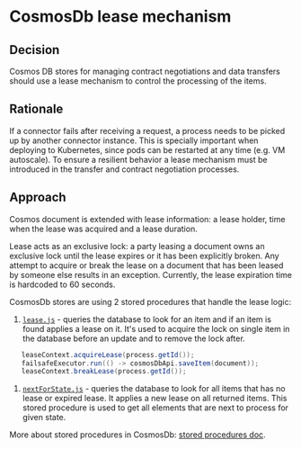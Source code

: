 # CosmosDb lease mechanism

## Decision

Cosmos DB stores for managing contract negotiations and data transfers should use a lease mechanism to control the processing of the items.

## Rationale

If a connector fails after receiving a request, a process needs to be picked up by another connector instance. This is specially important
when deploying to Kubernetes, since pods can be restarted at any time (e.g. VM autoscale). To ensure a resilient behavior a lease mechanism must be
introduced in the transfer and contract negotiation processes.

## Approach

Cosmos document is extended with lease information: a lease holder, time when the lease was acquired and a lease duration.

Lease acts as an exclusive lock: a party leasing a document owns an exclusive lock until the lease expires or it has been explicitly broken.
Any attempt to acquire or break the lease on a document that has been leased by someone else results in an exception. Currently, the lease expiration time is hardcoded to 60 seconds.

CosmosDb stores are using 2 stored procedures that handle the lease logic:

1. [`lease.js`](/extensions/azure/cosmos/cosmos-common/src/main/resources/lease.js) - queries the database to look for an item and if an item is found
   applies a lease on it. It's used to acquire the lock on single item in the
   database before an update and to remove the lock after.

```java
   leaseContext.acquireLease(process.getId());
   failsafeExecutor.run(() -> cosmosDbApi.saveItem(document));
   leaseContext.breakLease(process.getId());
```

1. [`nextForState.js`](/extensions/azure/cosmos/cosmos-common/src/main/resources/nextForState.js) - queries the database to look for all items that has no
   lease or expired lease. It applies a new lease on all returned items. This
   stored procedure is used to get all elements that are next to process for given state.

More about stored procedures in CosmosDb: [stored procedures doc](https://docs.microsoft.com/en-us/rest/api/cosmos-db/stored-procedures).
